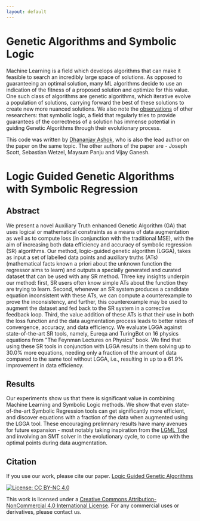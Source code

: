 ```yaml
---
layout: default
---
```


# Genetic Algorithms and Symbolic Logic
Machine Learning is a field which develops algorithms that can make it feasible to search an incredibly large space of solutions. As opposed to guaranteeing an optimal solution, many ML algorithms decide to use an indication of the fitness of a proposed solution and optimize for this value. One such class of algorithms are genetic algorithms, which iterative evolve a population of solutions, carrying forward the best of these solutions to create new more nuanced solutions. We also note the [observations](https://sites.google.com/view/logic-for-machine-learning/home?authuser=0) of other researchers: that symbolic logic, a field that regularly tries to provide guarantees of the correctness of a solution has immense potential in guiding Genetic Algorithms through their evolutionary process. 

This code was written by [Dhananjay Ashok](https://dhananjay-ashok.webnode.com/), who is also the lead author on the paper on the same topic. The other authors of the paper are - Joseph Scott, Sebastian Wetzel, Maysum Panju and Vijay Ganesh.

# Logic Guided Genetic Algorithms with Symbolic Regression
## Abstract
We present a novel Auxiliary Truth enhanced Genetic Algorithm (GA) that uses logical or mathematical constraints as a means of data augmentation as well as to compute loss (in conjunction with the traditional MSE), with the aim of increasing both data efficiency and accuracy of symbolic regression (SR) algorithms. Our method, logic-guided genetic algorithm (LGGA), takes as input a set of labelled data points and auxiliary truths (ATs) (mathematical facts known a priori about the unknown function the regressor aims to learn) and outputs a specially generated and curated dataset that can be used with any SR method. Three key insights underpin our method: first, SR users often know simple ATs about the function they are trying to learn. Second, whenever an SR system produces a candidate equation inconsistent with these ATs, we can compute a counterexample to prove the inconsistency, and further, this counterexample may be used to augment the dataset and fed back to the SR system in a corrective feedback loop. Third, the value addition of these ATs is that their use in both the loss function and the data augmentation process leads to better rates of convergence, accuracy, and data efficiency. We evaluate LGGA against state-of-the-art SR tools, namely, Eureqa and TuringBot on 16 physics equations from "The Feynman Lectures on Physics" book. We find that using these SR tools in conjunction with LGGA results in them solving up to 30.0% more equations, needing only a fraction of the amount of data compared to the same tool without LGGA, i.e., resulting in up to a 61.9% improvement in data efficiency.

## Results
Our experiments show us that there is significant value in combining Machine Learning and Symbolic Logic methods. We show that even state-of-the-art Symbolic Regression tools can get significantly more efficient, and discover equations with a fraction of the data when augmented using the LGGA tool. These encouraging prelimnary results have many avenues for future expansion - most notably taking inspiration from the [LGML Tool](https://arxiv.org/abs/2006.03626) and involving an SMT solver in the evolutionary cycle, to come up with the optimal points during data augmentation. 






## Citation
If you use our work, please cite our paper. [Logic Guided Genetic Algorithms](https://arxiv.org/abs/2010.11328)

[![License: CC BY-NC 4.0](https://img.shields.io/badge/License-CC%20BY--NC%204.0-lightgrey.svg)](https://creativecommons.org/licenses/by-nc/4.0/)

This work is licensed under a [Creative Commons Attribution-NonCommercial 4.0 International License](http://creativecommons.org/licenses/by-nc/4.0/). For any commercial uses or derivatives, please contact us.

